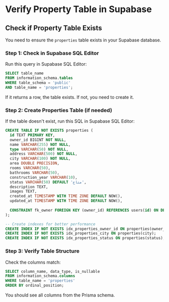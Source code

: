 # Verify Property Table in Supabase

## Check if Property Table Exists

You need to ensure the `properties` table exists in your Supabase database.

### Step 1: Check in Supabase SQL Editor

Run this query in Supabase SQL Editor:

```sql
SELECT table_name 
FROM information_schema.tables 
WHERE table_schema = 'public' 
AND table_name = 'properties';
```

If it returns a row, the table exists. If not, you need to create it.

### Step 2: Create Properties Table (if needed)

If the table doesn't exist, run this SQL in Supabase SQL Editor:

```sql
CREATE TABLE IF NOT EXISTS properties (
  id TEXT PRIMARY KEY,
  owner_id BIGINT NOT NULL,
  name VARCHAR(255) NOT NULL,
  type VARCHAR(50) NOT NULL,
  address VARCHAR(500) NOT NULL,
  city VARCHAR(100) NOT NULL,
  area DOUBLE PRECISION,
  rooms VARCHAR(50),
  bathrooms VARCHAR(50),
  construction_year VARCHAR(10),
  status VARCHAR(50) DEFAULT 'متاح',
  description TEXT,
  images TEXT,
  created_at TIMESTAMP WITH TIME ZONE DEFAULT NOW(),
  updated_at TIMESTAMP WITH TIME ZONE DEFAULT NOW(),
  
  CONSTRAINT fk_owner FOREIGN KEY (owner_id) REFERENCES users(id) ON DELETE CASCADE
);

-- Create indexes for better performance
CREATE INDEX IF NOT EXISTS idx_properties_owner_id ON properties(owner_id);
CREATE INDEX IF NOT EXISTS idx_properties_city ON properties(city);
CREATE INDEX IF NOT EXISTS idx_properties_status ON properties(status);
```

### Step 3: Verify Table Structure

Check the columns match:

```sql
SELECT column_name, data_type, is_nullable
FROM information_schema.columns
WHERE table_name = 'properties'
ORDER BY ordinal_position;
```

You should see all columns from the Prisma schema.

